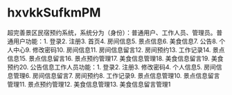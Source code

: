 # hxvkkSufkmPM
超完善景区民宿预约系统，系统分为（身份）：普通用户、工作人员、管理员。普通用户功能：1. 登录2. 注册3. 首页4. 房间信息5. 景点信息6. 美食信息7. 公告8. 个人中心9. 修改密码10. 房间信息11. 房间信息留言12. 房间预约13. 工作记录14. 景点信息15. 景点信息留言16. 景点预约管理17. 美食信息管理18. 美食信息留言19. 美食预约20. 公告信息工作人员功能：1. 登录2. 注册3. 修改密码4. 个人信息5. 房间信息管理6. 房间信息留言7. 房间预约8. 工作记录9. 景点信息管理10. 景点信息留言管理11. 景点预约管理12. 美食信息管理13. 美食信息留言管理1

